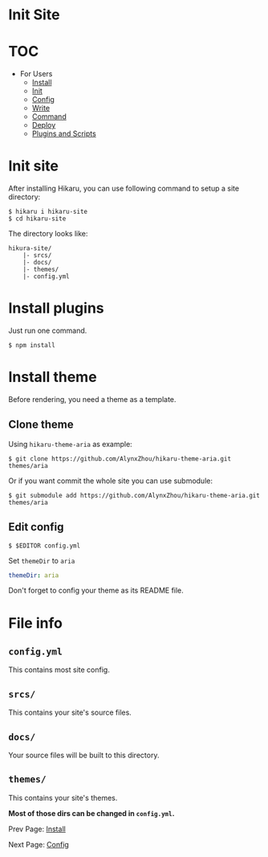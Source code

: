 Init Site
=========

# TOC

- For Users
    - [Install](install.md)
    - [Init](init.md)
    - [Config](config.md)
    - [Write](write.md)
    - [Command](command.md)
    - [Deploy](deploy.md)
    - [Plugins and Scripts](plugins-and-scripts.md)

# Init site

After installing Hikaru, you can use following command to setup a site directory:

```
$ hikaru i hikaru-site
$ cd hikaru-site
```

The directory looks like:

```plain
hikura-site/
    |- srcs/
    |- docs/
    |- themes/
    |- config.yml
```

# Install plugins

Just run one command.

```
$ npm install
```

# Install theme

Before rendering, you need a theme as a template.

## Clone theme

Using `hikaru-theme-aria` as example:

```
$ git clone https://github.com/AlynxZhou/hikaru-theme-aria.git themes/aria
```

Or if you want commit the whole site you can use submodule:

```
$ git submodule add https://github.com/AlynxZhou/hikaru-theme-aria.git themes/aria
```

## Edit config

```
$ $EDITOR config.yml
```

Set `themeDir` to `aria`

```yaml
themeDir: aria
```

Don't forget to config your theme as its README file.

# File info

## `config.yml`

This contains most site config.

## `srcs/`

This contains your site's source files.

## `docs/`

Your source files will be built to this directory.

## `themes/`

This contains your site's themes.

**Most of those dirs can be changed in `config.yml`.**

Prev Page: [Install](install.md)

Next Page: [Config](config.md)
